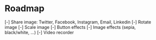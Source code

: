 # Roadmap

[-] Share image: Twitter, Facebook, Instagram, Email, Linkedin
[-] Rotate image
[-] Scale image
[-] Button effects
[-] Image effects (sepia, black/white, ...)
[-] Video recorder
